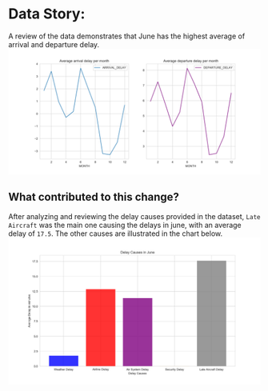 # Data Story:

A review of the data demonstrates that June has the highest average of arrival and departure delay.
![Months delays](./charts/months_delays.png)

## What contributed to this change?
After analyzing and reviewing the delay causes provided in the dataset, `Late Aircraft` was the main one causing the delays in june, with an average delay of `17.5`. The other causes are illustrated in the chart below.
![June Delays](./charts/june_delay_reasons.png)


